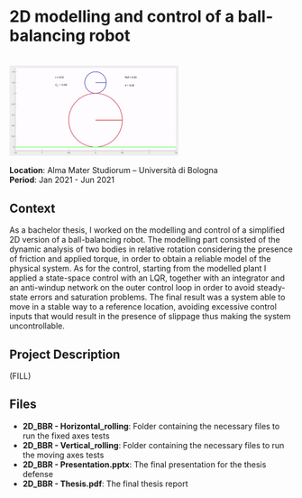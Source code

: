 # 2D modelling and control of a ball-balancing robot

<br>
<img src="./2D_BBR%20-%20Horizontal_Rolling/Horizontal_animation.gif" width="300">  
<br>

**Location**: Alma Mater Studiorum – Università di Bologna  
**Period**: Jan 2021 - Jun 2021  

## Context
As a bachelor thesis, I worked on the modelling and control of a simplified 2D version of a ball-balancing robot. The modelling part consisted of the dynamic analysis of two bodies in relative rotation considering the presence of friction and applied torque, in order to obtain a reliable model of the physical system. As for the control, starting from the modelled plant I applied a state-space control with an LQR, together with an integrator and an anti-windup network on the outer control loop in order to avoid steady-state errors and saturation problems. The final result was a system able to move in a stable way to a reference location, avoiding excessive control inputs that would result in the presence of slippage thus making the system uncontrollable.

## Project Description
(FILL) 

## Files
- **2D_BBR - Horizontal_rolling**: Folder containing the necessary files to run the fixed axes tests 
- **2D_BBR - Vertical_rolling**: Folder containing the necessary files to run the moving axes tests
- **2D_BBR - Presentation.pptx**: The final presentation for the thesis defense
- **2D_BBR - Thesis.pdf**: The final thesis report
